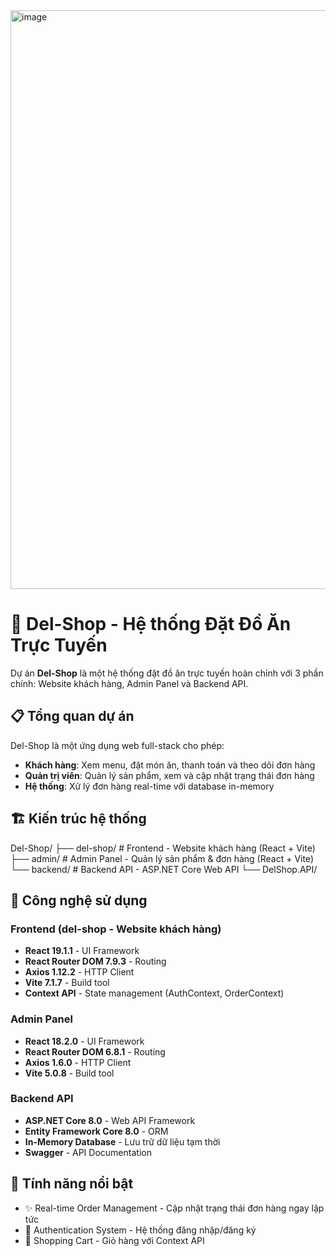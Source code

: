 <img width="1846" height="926" alt="image" src="https://github.com/user-attachments/assets/d5f9ba98-6a79-497c-b869-82a58769d861" />

# 🍔 Del-Shop - Hệ thống Đặt Đồ Ăn Trực Tuyến
Dự án **Del-Shop** là một hệ thống đặt đồ ăn trực tuyến hoàn chỉnh với 3 phần chính: Website khách hàng, Admin Panel và Backend API.
## 📋 Tổng quan dự án
Del-Shop là một ứng dụng web full-stack cho phép:
- **Khách hàng**: Xem menu, đặt món ăn, thanh toán và theo dõi đơn hàng
- **Quản trị viên**: Quản lý sản phẩm, xem và cập nhật trạng thái đơn hàng
- **Hệ thống**: Xử lý đơn hàng real-time với database in-memory
## 🏗️ Kiến trúc hệ thống
Del-Shop/ ├── del-shop/ # Frontend - Website khách hàng (React + Vite) 
          ├── admin/ # Admin Panel - Quản lý sản phẩm & đơn hàng (React + Vite) 
          └── backend/ # Backend API - ASP.NET Core Web API 
          └── DelShop.API/
## 🚀 Công nghệ sử dụng
### Frontend (del-shop - Website khách hàng)
- **React 19.1.1** - UI Framework
- **React Router DOM 7.9.3** - Routing
- **Axios 1.12.2** - HTTP Client
- **Vite 7.1.7** - Build tool
- **Context API** - State management (AuthContext, OrderContext)

### Admin Panel
- **React 18.2.0** - UI Framework
- **React Router DOM 6.8.1** - Routing
- **Axios 1.6.0** - HTTP Client
- **Vite 5.0.8** - Build tool

### Backend API
- **ASP.NET Core 8.0** - Web API Framework
- **Entity Framework Core 8.0** - ORM
- **In-Memory Database** - Lưu trữ dữ liệu tạm thời
- **Swagger** - API Documentation

## 🎨 Tính năng nổi bật
- ✨ Real-time Order Management - Cập nhật trạng thái đơn hàng ngay lập tức
- 🔐 Authentication System - Hệ thống đăng nhập/đăng ký
- 🛒 Shopping Cart - Giỏ hàng với Context API

